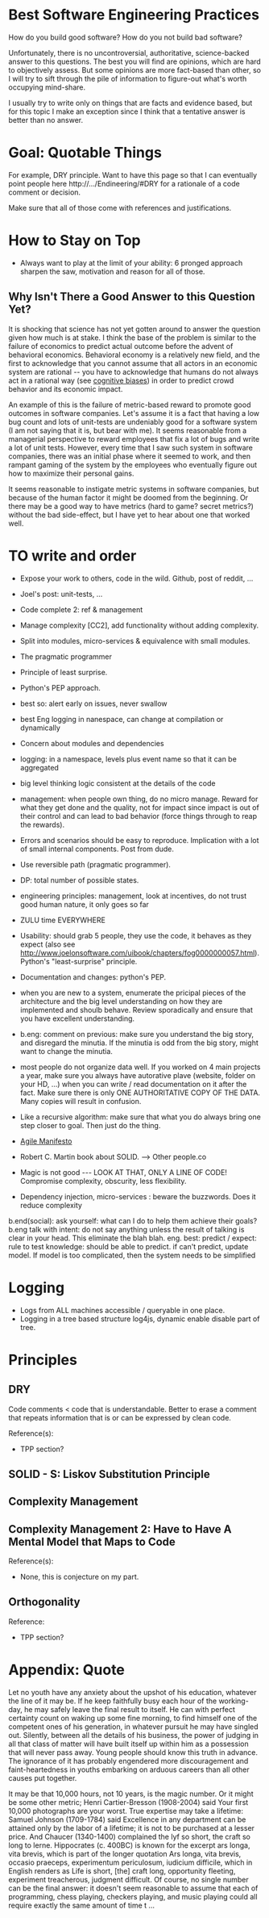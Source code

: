 
# Best Software Engineering Practices

How do you build good software? How do you not build bad software?

Unfortunately, there is no uncontroversial, authoritative, science-backed answer to this questions. The best you will find are opinions, which are hard to objectively assess. But some opinions are more fact-based than other, so I will try to sift through the pile of information to figure-out what's worth occupying mind-share.

I usually try to write only on things that are facts and evidence based, but for this topic I make an exception since I think that a tentative answer is better than no answer.

# Goal: Quotable Things

For example, DRY principle. Want to have this page so that I can eventually point people here http://.../Endineering/#DRY for a rationale of a code comment or decision.

Make sure that all of those come with references and justifications.

# How to Stay on Top

- Always want to play at the limit of your ability: 6 pronged approach sharpen the saw, motivation and reason for all of those.

## Why Isn't There a Good Answer to this Question Yet?

It is shocking that science has not yet gotten around to answer the question given how much is at stake. I think the base of the problem is similar to the failure of economics to predict actual outcome before the advent of behavioral economics. Behavioral economy is a relatively new field, and the first to acknowledge that you cannot assume that all actors in an economic system are rational -- you have to acknowledge that humans do not always act in a rational way (see [cognitive biases](http://en.wikipedia.org/wiki/Cognitive_bias)) in order to predict crowd behavior and its economic impact.

An example of this is the failure of metric-based reward to promote good outcomes in software companies. Let's assume it is a fact that having a low bug count and lots of unit-tests are undeniably good for a software system (I am not saying that it is, but bear with me). It seems reasonable from a managerial perspective to reward employees that fix a lot of bugs and write a lot of unit tests. However, every time that I saw such system in software companies, there was an initial phase where it seemed to work, and then rampant gaming of the system by the employees who eventually figure out how to maximize their personal gains.

It seems reasonable to instigate metric systems in software companies, but because of the human factor it might be doomed from the beginning. Or there may be a good way to have metrics (hard to game? secret metrics?) without the bad side-effect, but I have yet to hear about one that worked well.

# TO write and order

- Expose your work to others, code in the wild. Github, post of reddit, ...
- Joel's post: unit-tests, ...
- Code complete 2: ref & management
- Manage complexity [CC2], add functionality without adding complexity.
- Split into modules, micro-services & equivalence with small modules.
- The pragmatic programmer
- Principle of least surprise.
- Python's PEP approach.
- best so: alert early on issues, never swallow
- best Eng logging in nanespace, can change at compilation or dynamically
- Concern about modules and dependencies
- logging: in a namespace, levels plus event name so that it can be aggregated
- big level thinking logic consistent at the details of the code
- management: when people own thing, do no micro manage. Reward for what they get done and the quality, not for impact since impact is out of their control and can lead to bad behavior (force things through to reap the rewards).
- Errors and scenarios should be easy to reproduce. Implication with a lot of small internal components. Post from dude.
- Use reversible path (pragmatic programmer).
- DP: total number of possible states.
- engineering principles: management, look at incentives, do not trust good human nature, it only goes so far
- ZULU time EVERYWHERE
- Usability: should grab 5 people, they use the code, it behaves as they expect (also see http://www.joelonsoftware.com/uibook/chapters/fog0000000057.html). Python's "least-surprise" principle.
- Documentation and changes: python's PEP.
- when you are new to a system, enumerate the pricipal pieces of the architecture and the big level understanding on how they are implemented and shoulb behave. Review sporadically and ensure that you have excellent understanding.
- b.eng: comment on previous: make sure you understand the big story, and disregard the minutia. If the minutia is odd from the big story, might want to change the minutia.
- most people do not organize data well. If you worked on 4 main projects a year, make sure you always have autorative plave (website, folder on your HD, ...) when you can write / read documentation on it after the fact. Make sure there is only ONE AUTHORITATIVE COPY OF THE DATA. Many copies will result in confusion.
- Like a recursive algorithm: make sure that what you do always bring one step closer to goal. Then just do the thing. 

- [Agile Manifesto](http://agilemanifesto.org/)
- Robert C. Martin book about SOLID.
--> Other people.co

- Magic is not good --- LOOK AT THAT, ONLY A LINE OF CODE! Compromise complexity, obscurity, less flexibility.

- Dependency injection, micro-services : beware the buzzwords. Does it reduce complexity

b.end(social): ask yourself: what can I do to help them achieve their goals?
b.eng talk with intent: do not say anything unless the result of talking is clear in your head. This eliminate the blah blah.
eng. best: predict / expect: rule to test knowledge: should be able to predict. if can't predict, update model. If model is too complicated, then the system needs to be simplified

# Logging

- Logs from ALL machines accessible / queryable in one place.
- Logging in a tree based structure log4js, dynamic enable disable part of tree.

# Principles

## DRY

Code comments < code that is understandable. Better to erase a comment that repeats information that is or can be expressed by clean code.

Reference(s):

- TPP section?

## SOLID - S: Liskov Substitution Principle

## Complexity Management

## Complexity Management 2: Have to Have A Mental Model that Maps to Code

Reference(s):

- None, this is conjecture on my part.

## Orthogonality

Reference:

- TPP section?

# Appendix: Quote

Let no youth have any anxiety about the upshot of his education, whatever the line of it may be. If he keep faithfully busy each hour of the working-day, he may safely leave the final result to itself. He can with perfect certainty count on waking up some fine morning, to find himself one of the competent ones of his generation, in whatever pursuit he may have singled out. Silently, between all the details of his business, the power of judging in all that class of matter will have built itself up within him as a possession that will never pass away. Young people should know this truth in advance. The ignorance of it has probably engendered more discouragement and faint-heartedness in youths embarking on arduous careers than all other causes put together.

It may be that 10,000 hours, not 10 years, is the magic number. Or it might be some other metric; Henri Cartier-Bresson (1908-2004) said Your first 10,000 photographs are your worst. True expertise may take a lifetime: Samuel Johnson (1709-1784) said Excellence in any department can be attained only by the labor of a lifetime; it is not to be purchased at a lesser price. And Chaucer (1340-1400) complained the lyf so short, the craft so long to lerne. Hippocrates (c. 400BC) is known for the excerpt ars longa, vita brevis, which is part of the longer quotation Ars longa, vita brevis, occasio praeceps, experimentum periculosum, iudicium difficile, which in English renders as Life is short, [the] craft long, opportunity fleeting, experiment treacherous, judgment difficult. Of course, no single number can be the final answer: it doesn't seem reasonable to assume that each of programming, chess playing, checkers playing, and music playing could all require exactly the same amount of time t ...
